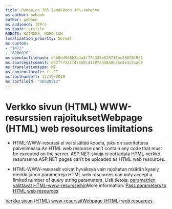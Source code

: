 ```yaml
---
title: Dynamics 365-lomakkeen XML-rakenne
ms.author: pebaum
author: pebaum
ms.audience: ITPro
ms.topic: article
ROBOTS: NOINDEX, NOFOLLOW
localization_priority: Normal
ms.custom:
- "1473"
- "6200020"
ms.openlocfilehash: d3b8dd968b3b4a5f774336b529718bc20870f955
ms.sourcegitcommit: b43f77221f47b50c41197a448a9c26c423ce1ad5
ms.translationtype: MT
ms.contentlocale: fi-FI
ms.lasthandoff: 11/15/2019
ms.locfileid: "36528512"
---
```

# <a name="webpage-html-web-resources-limitations"></a><span data-ttu-id="b1006-102">Verkko sivun (HTML) WWW-resurssien rajoitukset</span><span class="sxs-lookup"><span data-stu-id="b1006-102">Webpage (HTML) web resources limitations</span></span>

* <span data-ttu-id="b1006-103">HTML-WWW-resurssi ei voi sisältää koodia, joka on suoritettava palvelimessa.</span><span class="sxs-lookup"><span data-stu-id="b1006-103">An HTML web resource can’t contain any code that must be executed on the server.</span></span> <span data-ttu-id="b1006-104">ASP.NET-sivuja ei voi ladata HTML-verkko resursseina.</span><span class="sxs-lookup"><span data-stu-id="b1006-104">ASP.NET pages can’t be uploaded as HTML web resources.</span></span>

* <span data-ttu-id="b1006-105">HTML-WWW-resurssit voivat hyväksyä vain rajoitetun määrän kysely merkki jonon parametreja.</span><span class="sxs-lookup"><span data-stu-id="b1006-105">HTML web resources can only accept a limited number of query string parameters.</span></span> <span data-ttu-id="b1006-106">Lisä tietoja: [parametrien välittävät HTML-www-resursseihin](https://docs.microsoft.com/dynamics365/customer-engagement/developer/webpage-html-web-resources#BKMK_PassingParametersToWebResources)</span><span class="sxs-lookup"><span data-stu-id="b1006-106">More information: [Pass parameters to HTML web resources](https://docs.microsoft.com/dynamics365/customer-engagement/developer/webpage-html-web-resources#BKMK_PassingParametersToWebResources)</span></span>

[<span data-ttu-id="b1006-107">Verkko sivun (HTML) www-resurssit</span><span class="sxs-lookup"><span data-stu-id="b1006-107">Webpage (HTML) web resources</span></span>](https://docs.microsoft.com/dynamics365/customer-engagement/developer/webpage-html-web-resources)

